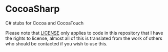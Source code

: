 CocoaSharp
==========

C# stubs for Cocoa and CocoaTouch

Please note that [LICENSE](LICENSE) only applies to code in this
repository that I have the rights to license, almost all of this
is translated from the work of others who should be contacted if
you wish to use this.
